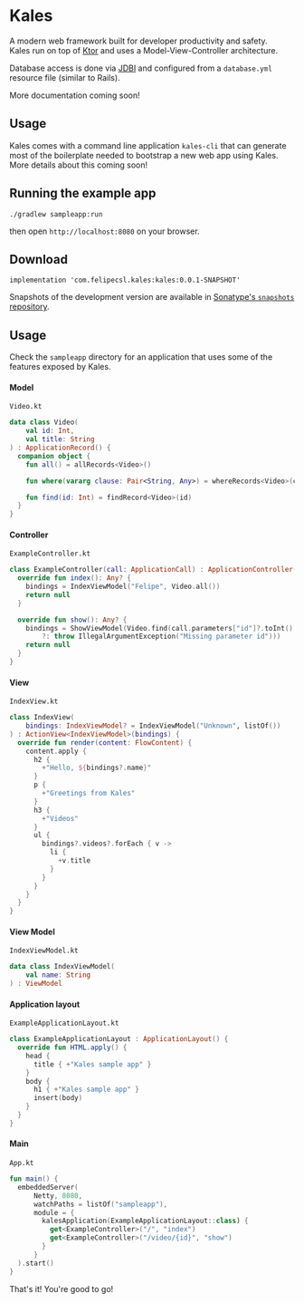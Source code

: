 # Kales

A modern web framework built for developer productivity and safety.  
Kales run on top of [Ktor](https://ktor.io/) and uses a Model-View-Controller architecture. 

Database access is done via [JDBI](http://jdbi.org/) and configured from a `database.yml` resource 
file (similar to Rails).

More documentation coming soon!

## Usage

Kales comes with a command line application `kales-cli` that can generate most of the boilerplate
needed to bootstrap a new web app using Kales. More details about this coming soon!

## Running the example app

```
./gradlew sampleapp:run
```
then open `http://localhost:8080` on your browser.

## Download

```
implementation 'com.felipecsl.kales:kales:0.0.1-SNAPSHOT'
```

Snapshots of the development version are available in
[Sonatype's `snapshots` repository](https://oss.sonatype.org/content/repositories/snapshots/).

## Usage

Check the `sampleapp` directory for an application that uses
some of the features exposed by Kales.

#### Model
`Video.kt`
```kotlin
data class Video(
    val id: Int,
    val title: String
) : ApplicationRecord() {
  companion object {
    fun all() = allRecords<Video>()

    fun where(vararg clause: Pair<String, Any>) = whereRecords<Video>(clause.toMap())

    fun find(id: Int) = findRecord<Video>(id)
  }
}
```

#### Controller
`ExampleController.kt`
```kotlin
class ExampleController(call: ApplicationCall) : ApplicationController(call) {
  override fun index(): Any? {
    bindings = IndexViewModel("Felipe", Video.all())
    return null
  }

  override fun show(): Any? {
    bindings = ShowViewModel(Video.find(call.parameters["id"]?.toInt()
        ?: throw IllegalArgumentException("Missing parameter id")))
    return null
  }
}
```

#### View
`IndexView.kt`
```kotlin
class IndexView(
    bindings: IndexViewModel? = IndexViewModel("Unknown", listOf())
) : ActionView<IndexViewModel>(bindings) {
  override fun render(content: FlowContent) {
    content.apply {
      h2 {
        +"Hello, ${bindings?.name}"
      }
      p {
        +"Greetings from Kales"
      }
      h3 {
        +"Videos"
      }
      ul {
        bindings?.videos?.forEach { v ->
          li {
            +v.title
          }
        }
      }
    }
  }
}
```

#### View Model
`IndexViewModel.kt`
```kotlin
data class IndexViewModel(
    val name: String
) : ViewModel
```

#### Application layout
`ExampleApplicationLayout.kt`
```kotlin
class ExampleApplicationLayout : ApplicationLayout() {
  override fun HTML.apply() {
    head {
      title { +"Kales sample app" }
    }
    body {
      h1 { +"Kales sample app" }
      insert(body)
    }
  }
}
```

#### Main
`App.kt`
```kotlin
fun main() {
  embeddedServer(
      Netty, 8080,
      watchPaths = listOf("sampleapp"),
      module = {
        kalesApplication(ExampleApplicationLayout::class) {
          get<ExampleController>("/", "index")
          get<ExampleController>("/video/{id}", "show")
        }
      }
  ).start()
}
```

That's it! You're good to go!